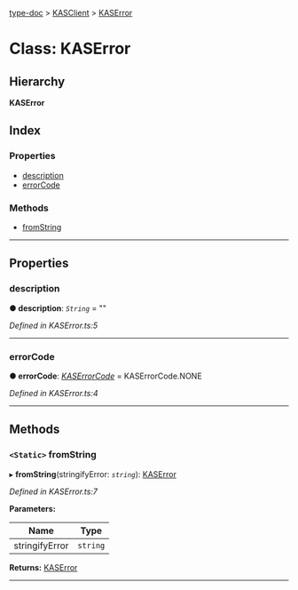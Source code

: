 [type-doc](../README.md) > [KASClient](../modules/kasclient.md) > [KASError](../classes/kasclient.kaserror.md)

# Class: KASError

## Hierarchy

**KASError**

## Index

### Properties

* [description](kasclient.kaserror.md#description)
* [errorCode](kasclient.kaserror.md#errorcode)

### Methods

* [fromString](kasclient.kaserror.md#fromstring)

---

## Properties

<a id="description"></a>

###  description

**● description**: *`String`* = ""

*Defined in KASError.ts:5*

___
<a id="errorcode"></a>

###  errorCode

**● errorCode**: *[KASErrorCode](../enums/kasclient.kaserrorcode.md)* =  KASErrorCode.NONE

*Defined in KASError.ts:4*

___

## Methods

<a id="fromstring"></a>

### `<Static>` fromString

▸ **fromString**(stringifyError: *`string`*): [KASError](kasclient.kaserror.md)

*Defined in KASError.ts:7*

**Parameters:**

| Name | Type |
| ------ | ------ |
| stringifyError | `string` |

**Returns:** [KASError](kasclient.kaserror.md)

___

